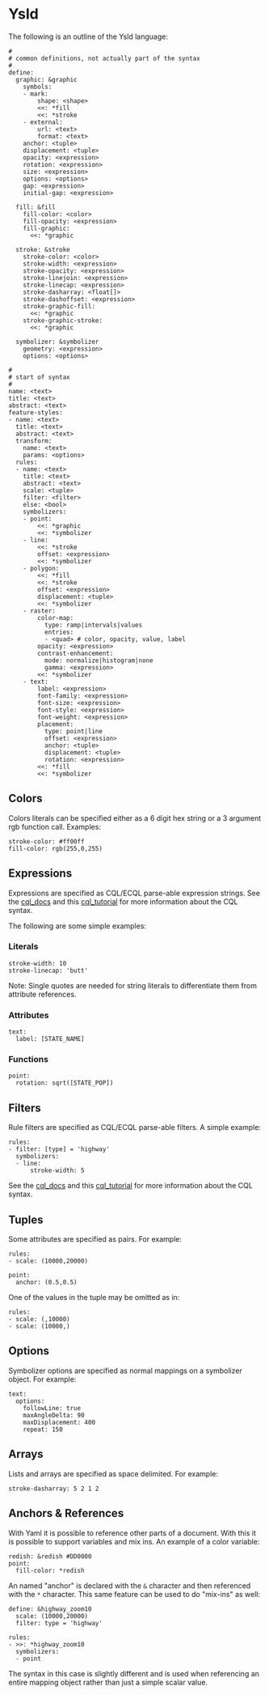 # Ysld

The following is an outline of the Ysld language:

    #
    # common definitions, not actually part of the syntax
    #
    define:
      graphic: &graphic
        symbols:
        - mark:
            shape: <shape>
            <<: *fill
            <<: *stroke
        - external:
            url: <text>
            format: <text>
        anchor: <tuple>
        displacement: <tuple>
        opacity: <expression>
        rotation: <expression>
        size: <expression>
        options: <options>
        gap: <expression>
        initial-gap: <expression>

      fill: &fill
        fill-color: <color>
        fill-opacity: <expression>
        fill-graphic: 
          <<: *graphic

      stroke: &stroke 
        stroke-color: <color>
        stroke-width: <expression>
        stroke-opacity: <expression>
        stroke-linejoin: <expression>
        stroke-linecap: <expression>
        stroke-dasharray: <float[]>
        stroke-dashoffset: <expression>
        stroke-graphic-fill: 
          <<: *graphic
        stroke-graphic-stroke: 
          <<: *graphic

      symbolizer: &symbolizer
        geometry: <expression>
        options: <options>

    #
    # start of syntax
    #
    name: <text>
    title: <text>
    abstract: <text>
    feature-styles:
    - name: <text>
      title: <text>
      abstract: <text>
      transform:
        name: <text>
        params: <options>
      rules:
      - name: <text>
        title: <text>
        abstract: <text>
        scale: <tuple>
        filter: <filter>
        else: <bool>
        symbolizers:
        - point:
            <<: *graphic
            <<: *symbolizer
        - line: 
            <<: *stroke
            offset: <expression>
            <<: *symbolizer
        - polygon:
            <<: *fill
            <<: *stroke
            offset: <expression>
            displacement: <tuple>
            <<: *symbolizer
        - raster: 
            color-map: 
              type: ramp|intervals|values
              entries:
              - <quad> # color, opacity, value, label
            opacity: <expression>
            contrast-enhancement: 
              mode: normalize|histogram|none
              gamma: <expression>
            <<: *symbolizer
        - text:
            label: <expression>
            font-family: <expression>
            font-size: <expression>
            font-style: <expression>
            font-weight: <expression>
            placement:
              type: point|line
              offset: <expression>
              anchor: <tuple>
              displacement: <tuple>
              rotation: <expression>
            <<: *fill
            <<: *symbolizer

<a name="expression"></a>

## Colors

Colors literals can be specified either as a 6 digit hex string or a 3 argument 
rgb function call. Examples:

    stroke-color: #ff00ff
    fill-color: rgb(255,0,255)

## Expressions

Expressions are specified as CQL/ECQL parse-able expression strings. See the 
[cql_docs] and this [cql_tutorial] for more information about the CQL syntax. 

[cql_docs]: http://docs.geotools.org/stable/userguide/library/cql/ecql.html "CQL documentation"
[cql_tutorial]: http://docs.geoserver.org/latest/en/user/tutorials/cql/cql_tutorial.html "CQL tutorial"

The following are some simple examples:

### Literals

    stroke-width: 10
    stroke-linecap: 'butt'

Note: Single quotes are needed for string literals to differentiate them from
attribute references. 

### Attributes

    text:
      label: [STATE_NAME]

### Functions

    point:
      rotation: sqrt([STATE_POP])

## Filters

Rule filters are specified as CQL/ECQL parse-able filters. A simple example:

    rules:
    - filter: [type] = 'highway'
      symbolizers:
      - line:
          stroke-width: 5

See the [cql_docs] and this [cql_tutorial] for more information about the CQL 
syntax. 

## Tuples

Some attributes are specified as pairs. For example:

    rules:
    - scale: (10000,20000)

    point:
      anchor: (0.5,0.5)

One of the values in the tuple may be omitted as in:

    rules:
    - scale: (,10000)
    - scale: (10000,)

## Options

Symbolizer options are specified as normal mappings on a symbolizer object. 
For example:

    text:
      options:
        followLine: true
        maxAngleDelta: 90
        maxDisplacement: 400
        repeat: 150

## Arrays

Lists and arrays are specified as space delimited. For example:

    stroke-dasharray: 5 2 1 2

## Anchors & References

With Yaml it is possible to reference other parts of a document. With this 
it is possible to support variables and mix ins. An example of a color variable:

    redish: &redish #DD0000
    point:
      fill-color: *redish

An named "anchor" is declared with the `&` character and then referenced with 
the `*` character. This same feature can be used to do "mix-ins" as well:

    define: &highway_zoom10
      scale: (10000,20000)
      filter: type = 'highway'

    rules:
    - >>: *highway_zoom10
      symbolizers:
      - point

The syntax in this case is slightly different and is used when referencing an 
entire mapping object rather than just a simple scalar value. 
